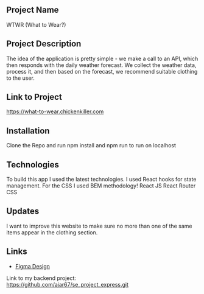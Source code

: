 ## Project Name
WTWR (What to Wear?)

## Project Description
The idea of the application is pretty simple - we make a call to an API, which then responds with the daily weather forecast. We collect the weather data, process it, and then based on the forecast, we recommend suitable clothing to the user.

## Link to Project
https://what-to-wear.chickenkiller.com

## Installation
Clone the Repo and run npm install and npm run to run on localhost

## Technologies
To build this app I used the latest technologies. I used React hooks for state management. For the CSS I used BEM methodology!
React JS
React Router
CSS

## Updates
I want to improve this website to make sure no more than one of the same items appear in the clothing section. 

## Links
- [Figma Design](https://www.figma.com/file/DTojSwldenF9UPKQZd6RRb/Sprint-10%3A-WTWR)

Link to my backend project: https://github.com/ajar67/se_project_express.git
